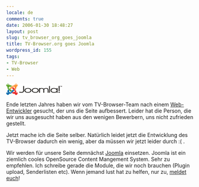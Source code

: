 ```yaml
---
locale: de
comments: true
date: 2006-01-30 18:48:27
layout: post
slug: tv_browser_org_goes_joomla
title: TV-Browser.org goes Joomla
wordpress_id: 155
tags:
- TV-Browser
- Web
---
```


[![Joomla](/images/2006-01-30-tv_browser_org_goes_joomla/Joomla_Logo_Horz_Color_Thumbnail.png)](http://joomla.org)

Ende letzten Jahres haben wir vom TV-Browser-Team nach einem
[Web-Entwickler](http://forum.tvbrowser.org/viewtopic.php?t=2732) gesucht, der
uns die Seite aufbessert. Leider hat die Person, die wir uns ausgesucht haben
aus den wenigen Bewerbern, uns nicht zufrieden gestellt.

Jetzt mache ich die Seite selber. Natürlich leidet jetzt die Entwicklung des
TV-Browser dadurch ein wenig, aber da müssen wir jetzt leider durch :( .

Wir werden für unsere Seite demnächst [Joomla](http://joomla.org) einsetzen.
Joomla ist ein ziemlich cooles OpenSource Content Mangement System. Sehr zu
empfehlen. Ich schreibe gerade die Module, die wir noch brauchen (Plugin
upload, Senderlisten etc). Wenn jemand lust hat zu helfen, nur zu, 
[meldet euch](http://blog.wannawork.de/contact.php)!

